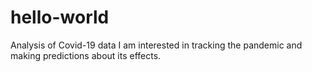 # hello-world
Analysis of Covid-19 data
I am interested in tracking the pandemic and making predictions about its effects.
